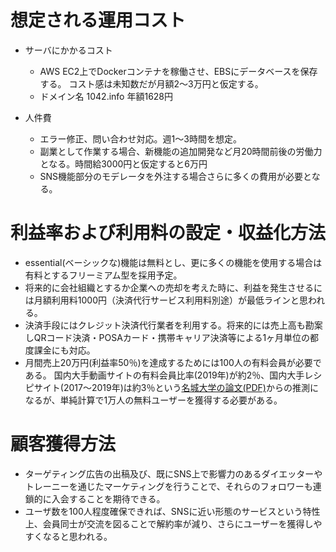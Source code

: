 # 想定される運用コスト

- サーバにかかるコスト
  - AWS EC2上でDockerコンテナを稼働させ、EBSにデータベースを保存する。 コスト感は未知数だが月額2～3万円と仮定する。
  - ドメイン名 1042.info 年額1628円

- 人件費
  - エラー修正、問い合わせ対応。週1～3時間を想定。
  - 副業として作業する場合、新機能の追加開発など月20時間前後の労働力となる。時間給3000円と仮定すると6万円
  - SNS機能部分のモデレータを外注する場合さらに多くの費用が必要となる。

# 利益率および利用料の設定・収益化方法
- essential(ベーシックな)機能は無料とし、更に多くの機能を使用する場合は有料とするフリーミアム型を採用予定。
- 将来的に会社組織とするか企業への売却を考えた時に、利益を発生させるには月額利用料1000円（決済代行サービス利用料別途）が最低ラインと思われる。
- 決済手段にはクレジット決済代行業者を利用する。将来的には売上高も勘案しQRコード決済・POSAカード・携帯キャリア決済等による1ヶ月単位の都度課金にも対応。
- 月間売上20万円(利益率50％)を達成するためには100人の有料会員が必要である。
  国内大手動画サイトの有料会員比率(2019年)が約2％、国内大手レシピサイト(2017～2019年)は約3％という[名城大学の論文(PDF)](http://wwwbiz.meijo-u.ac.jp/SEBM/ronso/no20_3/16_OSAKI.pdf)からの推測になるが、単純計算で1万人の無料ユーザーを獲得する必要がある。

# 顧客獲得方法
- ターゲティング広告の出稿及び、既にSNS上で影響力のあるダイエッターやトレーニーを通じたマーケティングを行うことで、それらのフォロワーも連鎖的に入会することを期待できる。
- ユーザ数を100人程度確保できれば、SNSに近い形態のサービスという特性上、会員同士が交流を図ることで解約率が減り、さらにユーザーを獲得しやすくなると思われる。
